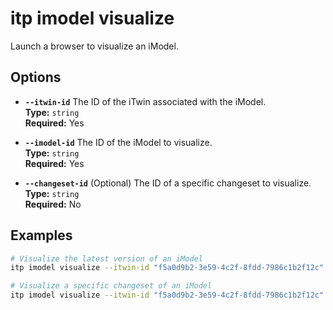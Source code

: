 # itp imodel visualize

Launch a browser to visualize an iModel.

## Options

- **`--itwin-id`**
  The ID of the iTwin associated with the iModel.  
  **Type:** `string`  
  **Required:** Yes

- **`--imodel-id`**
  The ID of the iModel to visualize.  
  **Type:** `string`  
  **Required:** Yes

- **`--changeset-id`**
  (Optional) The ID of a specific changeset to visualize.  
  **Type:** `string`  
  **Required:** No

## Examples

```bash
# Visualize the latest version of an iModel
itp imodel visualize --itwin-id "f5a0d9b2-3e59-4c2f-8fdd-7986c1b2f12c" --imodel-id "a3b89d45-e6a4-4d59-aabd-12c3415e1234"

# Visualize a specific changeset of an iModel
itp imodel visualize --itwin-id "f5a0d9b2-3e59-4c2f-8fdd-7986c1b2f12c" --imodel-id "a3b89d45-e6a4-4d59-aabd-12c3415e1234" --changeset-id "6a3c21d0-234d-49fc-92ef-7e2d29f1b0f7"
```
